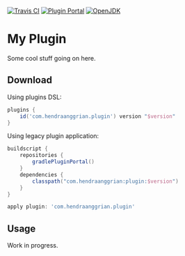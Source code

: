 [![Travis CI](https://img.shields.io/travis/com/hendraanggrian/plugin)](https://www.travis-ci.com/github/hendraanggrian/plugin/)
[![Plugin Portal](https://img.shields.io/maven-metadata/v.svg?label=plugin-portal&metadataUrl=https%3A%2F%2Fplugins.gradle.org%2Fm2%2Fcom%2Fhendraanggrian%2Fplugin%2Fcom.hendraanggrian.plugin.gradle.plugin%2Fmaven-metadata.xml)](https://plugins.gradle.org/plugin/com.hendraanggrian.plugin/)
[![OpenJDK](https://img.shields.io/badge/jdk-1.8%2B-informational)](https://openjdk.java.net/projects/jdk8/)

# My Plugin

Some cool stuff going on here.

## Download

Using plugins DSL:

```gradle
plugins {
    id('com.hendraanggrian.plugin') version "$version"
}
```

Using legacy plugin application:

```gradle
buildscript {
    repositories {
        gradlePluginPortal()
    }
    dependencies {
        classpath("com.hendraanggrian:plugin:$version")
    }
}

apply plugin: 'com.hendraanggrian.plugin'
```

## Usage

Work in progress.

